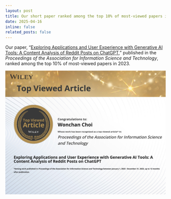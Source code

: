 ```yaml
---
layout: post
title: Our short paper ranked among the top 10% of most-viewed papers in <i>2023 Proceedings of ASIS&T</i>.
date: 2025-04-16
inline: false
related_posts: false
---
```


Our paper, “[Exploring Applications and User Experience with Generative AI Tools: A Content Analysis of Reddit Posts on ChatGPT](/assets/pdf/2023-ASIST-ShortPaper.pdf),” published in the <i>Proceedings of the Association for Information Science and Technology</i>, ranked among the top 10% of most-viewed papers in 2023.


<div style="text-align: center;">
  <img src="/assets/img/ASIST-Top10.jpg" alt="ASIST'24 Distinguished Member" style="max-width: 100%; height: auto;" />
</div>

